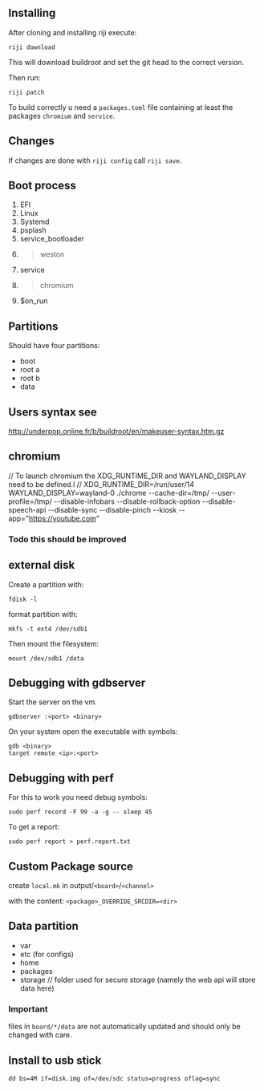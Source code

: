 ## Installing

After cloning and installing riji execute:
```
riji download
```
This will download buildroot and set the git head to the
correct version.

Then run:
```
riji patch
```

To build correctly u need a `packages.toml` file containing at least the packages
`chromium` and `service`.

## Changes

If changes are done with `riji config` call `riji save`.

## Boot process

1. EFI
2. Linux
3. Systemd
4. psplash
5. service_bootloader
6. > weston
7. service
8. > chromium
9. $on_run

## Partitions

Should have four partitions:

- boot
- root a
- root b
- data

## Users syntax see
http://underpop.online.fr/b/buildroot/en/makeuser-syntax.htm.gz

## chromium
// To launch chromium the XDG_RUNTIME_DIR and WAYLAND_DISPLAY need to be defined.l
// XDG_RUNTIME_DIR=/run/user/14 WAYLAND_DISPLAY=wayland-0 ./chrome --cache-dir=/tmp/ --user-profile=/tmp/ --disable-infobars --disable-rollback-option --disable-speech-api --disable-sync --disable-pinch --kiosk --app="https://youtube.com"

### Todo this should be improved

## external disk
Create a partition with:
```
fdisk -l
```
format partition with:
```
mkfs -t ext4 /dev/sdb1
```
Then mount the filesystem:
```
mount /dev/sdb1 /data
```

## Debugging with gdbserver
Start the server on the vm.
```
gdbserver :<port> <binary>
```
On your system open the executable with symbols:
```
gdb <binary>
target remote <ip>:<port>
```

## Debugging with perf
For this to work you need debug symbols:
```
sudo perf record -F 99 -a -g -- sleep 45
```
To get a report:
```
sudo perf report > perf.report.txt
```

## Custom Package source
create `local.mk` in output/`<board>`/`<channel>`

with the content: `<package>_OVERRIDE_SRCDIR=<dir>`

## Data partition
- var
- etc (for configs)
- home
- packages
- storage
  // folder used for secure storage (namely the web api will store data here)

### Important
files in `board/*/data` are not automatically updated and should only be changed with care.

## Install to usb stick
```
dd bs=4M if=disk.img of=/dev/sdc status=progress oflag=sync
```